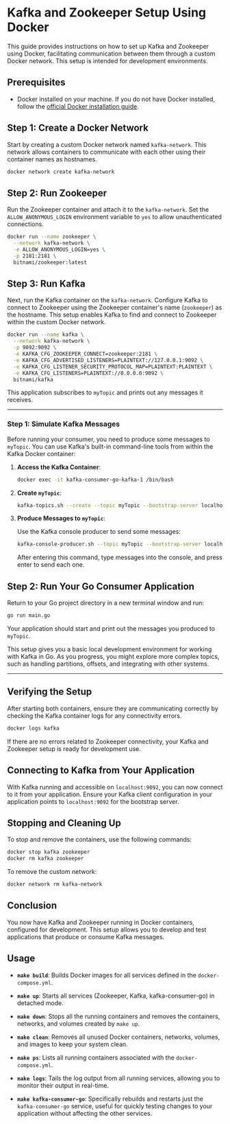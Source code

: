# Kafka and Zookeeper Setup Using Docker

This guide provides instructions on how to set up Kafka and Zookeeper using Docker, facilitating communication between them through a custom Docker network. This setup is intended for development environments.

## Prerequisites

- Docker installed on your machine. If you do not have Docker installed, follow the [official Docker installation guide](https://docs.docker.com/get-docker/).

## Step 1: Create a Docker Network

Start by creating a custom Docker network named `kafka-network`. This network allows containers to communicate with each other using their container names as hostnames.

```bash
docker network create kafka-network
```

## Step 2: Run Zookeeper

Run the Zookeeper container and attach it to the `kafka-network`. Set the `ALLOW_ANONYMOUS_LOGIN` environment variable to `yes` to allow unauthenticated connections.

```bash
docker run --name zookeeper \
  --network kafka-network \
  -e ALLOW_ANONYMOUS_LOGIN=yes \
  -p 2181:2181 \
  bitnami/zookeeper:latest
```

## Step 3: Run Kafka

Next, run the Kafka container on the `kafka-network`. Configure Kafka to connect to Zookeeper using the Zookeeper container's name (`zookeeper`) as the hostname. This setup enables Kafka to find and connect to Zookeeper within the custom Docker network.

```bash
docker run --name kafka \
  --network kafka-network \
  -p 9092:9092 \
  -e KAFKA_CFG_ZOOKEEPER_CONNECT=zookeeper:2181 \
  -e KAFKA_CFG_ADVERTISED_LISTENERS=PLAINTEXT://127.0.0.1:9092 \
  -e KAFKA_CFG_LISTENER_SECURITY_PROTOCOL_MAP=PLAINTEXT:PLAINTEXT \
  -e KAFKA_CFG_LISTENERS=PLAINTEXT://0.0.0.0:9092 \
  bitnami/kafka
```

This application subscribes to `myTopic` and prints out any messages it receives.

---
### Step 1: Simulate Kafka Messages

Before running your consumer, you need to produce some messages to `myTopic`. You can use Kafka's built-in command-line tools from within the Kafka Docker container:

1. **Access the Kafka Container**:

   ```bash
   docker exec -it kafka-consumer-go-kafka-1 /bin/bash
   ```

2. **Create `myTopic`**:

   ```bash
   kafka-topics.sh --create --topic myTopic --bootstrap-server localhost:9092 --replication-factor 1 --partitions 1
   ```

3. **Produce Messages to `myTopic`**:

   Use the Kafka console producer to send some messages:

   ```bash
   kafka-console-producer.sh --topic myTopic --bootstrap-server localhost:9092
   ```

   After entering this command, type messages into the console, and press enter to send each one.

## Step 2: Run Your Go Consumer Application

Return to your Go project directory in a new terminal window and run:

```bash
go run main.go
```

Your application should start and print out the messages you produced to `myTopic`.

This setup gives you a basic local development environment for working with Kafka in Go. As you progress, you might explore more complex topics, such as handling partitions, offsets, and integrating with other systems.

---

## Verifying the Setup

After starting both containers, ensure they are communicating correctly by checking the Kafka container logs for any connectivity errors.

```bash
docker logs kafka
```

If there are no errors related to Zookeeper connectivity, your Kafka and Zookeeper setup is ready for development use.

## Connecting to Kafka from Your Application

With Kafka running and accessible on `localhost:9092`, you can now connect to it from your application. Ensure your Kafka client configuration in your application points to `localhost:9092` for the bootstrap server.

## Stopping and Cleaning Up

To stop and remove the containers, use the following commands:

```bash
docker stop kafka zookeeper
docker rm kafka zookeeper
```

To remove the custom network:

```bash
docker network rm kafka-network
```

## Conclusion

You now have Kafka and Zookeeper running in Docker containers, configured for development. This setup allows you to develop and test applications that produce or consume Kafka messages.


## Usage

- **`make build`**: Builds Docker images for all services defined in the `docker-compose.yml`.

- **`make up`**: Starts all services (Zookeeper, Kafka, kafka-consumer-go) in detached mode.

- **`make down`**: Stops all the running containers and removes the containers, networks, and volumes created by `make up`.

- **`make clean`**: Removes all unused Docker containers, networks, volumes, and images to keep your system clean.

- **`make ps`**: Lists all running containers associated with the `docker-compose.yml`.

- **`make logs`**: Tails the log output from all running services, allowing you to monitor their output in real-time.

- **`make kafka-consumer-go`**: Specifically rebuilds and restarts just the `kafka-consumer-go` service, useful for quickly testing changes to your application without affecting the other services.
